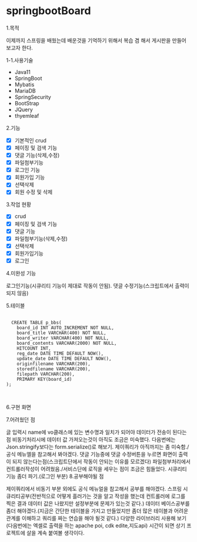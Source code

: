 # springbootBoard

1.목적

이제까지 스프링을 배웠는데 배운것을 기억하기 위해서 복습 겸 해서 게시판을 만들어 보고자 한다.

1-1.사용기술 
- Java11
- SpringBoot
- Mybatis
- MariaDB
- SpringSecurity
- BootStrap
- JQuery
- thyemleaf

2.기능

-[x] 기본적인 crud
-[x] 페이징 및 검색 기능
-[x] 댓글 기능(삭제,수정)
-[x] 파일첨부기능
-[x] 로그인 기능
-[x] 회원가입 기능
-[x] 선택삭제
-[x] 회원 수정 및 삭제

3.작업 현황

-[x] crud
-[x] 페이징 및 검색 기능
-[x] 댓글 기능
-[x] 파일첨부기능(삭제,수정)
-[x] 선택삭제
-[x] 회원가입기능
-[x] 로그인

4.미완성 기능

로그인기능(시큐리티 기능이 제대로 작동이 안됨).
댓글 수정기능(스크립트에서 출력이 되지 않음)

5.테이블 
 <pre>
  <code>
  CREATE TABLE p_bbs(
	board_id INT AUTO_INCREMENT NOT NULL,
	board_title VARCHAR(400) NOT NULL,
	board_writer VARCHAR(400) NOT NULL,
	board_contents VARCHAR(2000) NOT NULL,
	HITCOUNT INT,
	reg_date DATE TIME DEFAULT NOW(),
	update_date DATE TIME DEFAULT NOW(),
	originfilename VARCHAR(200),
	storedfilename VARCHAR(200),
	filepath VARCHAR(200),
	PRIMARY KEY(board_id)
);
  </code>
 </pre>
6.구현 화면

7.어려웠던 점

글 입력시 name에 vo클래스에 있는 변수명과 일치가 되어야 데이터가 전송이 된다는 점
비동기처리시에 데이터 값 가져오는것이 아직도 조금은 미숙했다. 다음번에는 Json.stringify보다는 form.serialize()로 해보기.
제이쿼리가 아직까지는 좀 미숙함./공식 메뉴엘을 참고해서 봐야겠다.
댓글 기능중에 댓글 수정버튼을 누르면 화면이 출력이 되지 않는다는점(스크립트단에서 작동이 안되는 이유를 모르겠다)
파일첨부처리에서 컨트롤러작성이 어려웠음./서비스단에 로직을 세우는 점이 조금은 힘들었다.
시큐리티 기능 좀더 파기.(로그인 부분)
8.공부해야될 점

제이쿼리에서 비동기 부분 외에도 공식 메뉴얼을 참고해서 공부를 해야겠다.
스프링 시큐리티공부(전반적으로 어떻게 흘러가는 것을 알고 작성을 했는데 컨트롤러에 로그를 찍은 결과 데이터 값은 나왔지만 설정부분에 문제가 있는것 같다.)
데이터 베이스공부를 좀더 해야겠다.(지금은 간단한 테이블을 가지고 만들었지만 좀더 많은 테이블과 어려운 관계를 이해하고 쿼리를 짜는 연습을 해야 될것 같다.)
다양한 라이브러리 사용해 보기(다음번에는 엑셀로 출력을 하는 apache poi, cdk edite,지도api)
시간이 되면 상기 프로젝트에 살을 계속 붙여볼 생각이다.
